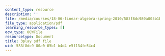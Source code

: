 ```yaml
---
content_type: resource
description: ''
file: /media/courses/18-06-linear-algebra-spring-2010/583f8dc980a005b1b4d4e5f134fe54c4_RWvi4Vx4CDc.pdf
file_type: application/pdf
learning_resource_types: []
ocw_type: OCWFile
resourcetype: Document
title: 3play pdf file
uid: 583f8dc9-80a0-05b1-b4d4-e5f134fe54c4
---
```

